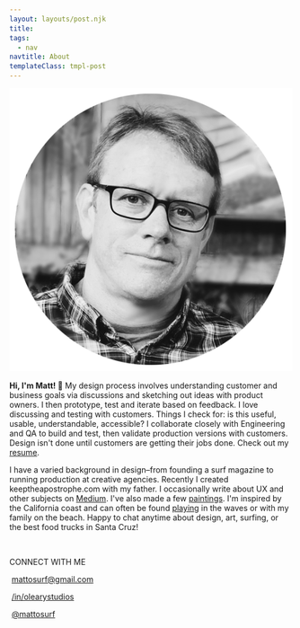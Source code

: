 ```yaml
---
layout: layouts/post.njk
title:
tags:
  - nav
navtitle: About
templateClass: tmpl-post
---
```


<style>
.about-page a {
  color: var(--primary-color);
  font-weight: 700;
}
</style>


<img class="about-me"  src="/img/me-in-circle_bw.png">

<strong>Hi, I'm Matt! </strong><span class="emoji">👋 </span> My design process involves understanding customer and business goals via discussions and sketching out ideas with product owners. I then prototype, test and iterate based on feedback. I love discussing and testing with customers. Things I check for: is this useful, usable, understandable, accessible? I collaborate closely with Engineering and QA to build and test, then validate production versions with customers. Design isn't done until customers are getting their jobs done. Check out my [resume](/img/OLeary_resume_2019.pdf).


I have a varied background in design–from founding a surf magazine to running production at creative agencies. Recently I created keeptheapostrophe.com with my father. I occasionally write about UX and other subjects on [Medium](https://medium.com/@mattosurf). I've also made a few [paintings](/paintings). I'm inspired by the California coast and can often be found [playing](https://www.instagram.com/p/BvaSWjElqddoWuOgQSSELtx3m1GH4jT7947vVk0/?igshid=8ioxj1q2vzup) in the waves or with my family on the beach. Happy to chat anytime about design, art, surfing, or the best food trucks in Santa Cruz!




<br>

CONNECT WITH ME
<p><span class="jam jam-envelope"></span>&nbsp;<a href="mailto: mattosurf@gmail.com">mattosurf@gmail.com</a>

<span class="jam jam-linkedin"></span>&nbsp;<a href="https://www.linkedin.com/in/olearystudios">/in/olearystudios</a>

<span class="jam jam-twitter"></span>&nbsp;<a href="https://twitter.com/mattosurf">@mattosurf</a>